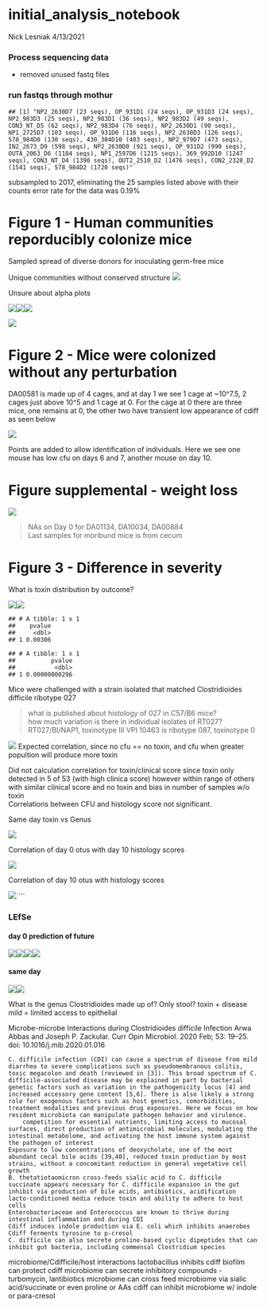 initial\_analysis\_notebook
================
Nick Lesniak
4/13/2021

### Process sequencing data

  - removed unused fastq files

### run fastqs through mothur

    ## [1] "NP2_2630D7 (23 seqs), OP_931D1 (24 seqs), OP_931D3 (24 seqs), NP2_983D3 (25 seqs), NP2_983D1 (36 seqs), NP2_983D2 (49 seqs), CON3_NT_D5 (62 seqs), NP2_983D4 (76 seqs), NP2_2630D1 (90 seqs), NP1_2725D7 (103 seqs), OP_931D0 (116 seqs), NP2_2630D3 (126 seqs), 578_984D0 (130 seqs), 430_304D10 (403 seqs), NP2_979D7 (473 seqs), IN2_2673_D9 (598 seqs), NP2_2630D0 (921 seqs), OP_931D2 (990 seqs), OUTA_2063_D6 (1184 seqs), NP1_2597D6 (1215 seqs), 369_992D10 (1247 seqs), CON3_NT_D4 (1390 seqs), OUT2_2510_D2 (1476 seqs), CON2_2328_D2 (1541 seqs), 578_984D2 (1720 seqs)"

subsampled to 2017, eliminating the 25 samples listed above with their
counts error rate for the data was 0.19%

# Figure 1 - Human communities reporducibly colonize mice

Sampled spread of diverse donors for inoculating germ-free mice

Unique communities without conserved structure
![](initial_analysis_notebook_files/figure-gfm/unnamed-chunk-3-1.png)<!-- -->

Unsure about alpha plots

![](initial_analysis_notebook_files/figure-gfm/unnamed-chunk-4-1.png)<!-- -->![](initial_analysis_notebook_files/figure-gfm/unnamed-chunk-4-2.png)<!-- -->![](initial_analysis_notebook_files/figure-gfm/unnamed-chunk-4-3.png)<!-- -->

![](initial_analysis_notebook_files/figure-gfm/unnamed-chunk-5-1.png)<!-- -->

# Figure 2 - Mice were colonized without any perturbation

DA00581 is made up of 4 cages, and at day 1 we see 1 cage at \~10^7.5, 2
cages just above 10^5 and 1 cage at 0. For the cage at 0 there are three
mice, one remains at 0, the other two have transient low appearance of
cdiff as seen below

![](initial_analysis_notebook_files/figure-gfm/unnamed-chunk-8-1.png)<!-- -->

Points are added to allow identification of individuals. Here we see one
mouse has low cfu on days 6 and 7, another mouse on day 10.

# Figure supplemental - weight loss

![](initial_analysis_notebook_files/figure-gfm/unnamed-chunk-10-1.png)<!-- -->

> NAs on Day 0 for DA01134, DA10034, DA00884  
> Last samples for moribund mice is from cecum

# Figure 3 - Difference in severity

What is toxin distribution by outcome?

![](initial_analysis_notebook_files/figure-gfm/histology-1.png)<!-- -->![](initial_analysis_notebook_files/figure-gfm/histology-2.png)<!-- -->

    ## # A tibble: 1 x 1
    ##    pvalue
    ##     <dbl>
    ## 1 0.00306

    ## # A tibble: 1 x 1
    ##          pvalue
    ##           <dbl>
    ## 1 0.00000000296

Mice were challenged with a strain isolated that matched Clostridioides
difficile ribotype 027

> what is published about histology of 027 in C57/B6 mice?  
> how much variation is there in individual isolates of RT027?
> RT027/BI/NAP1, toxinotype III VPI 10463 is ribotype 087, toxinotype 0

![](initial_analysis_notebook_files/figure-gfm/unnamed-chunk-14-1.png)<!-- -->
Expected correlation, since no cfu == no toxin, and cfu when greater
popultion will produce more toxin

Did not calculation correlation for toxin/clinical score since toxin
only detected in 5 of 53 (with high clinica score) however within range
of others with similar clinical score and no toxin and bias in number of
samples w/o toxin  
Correlations between CFU and histology score not significant.

Same day toxin vs Genus

![](initial_analysis_notebook_files/figure-gfm/unnamed-chunk-15-1.png)<!-- -->

Correlation of day 0 otus with day 10 histology scores

![](initial_analysis_notebook_files/figure-gfm/unnamed-chunk-16-1.png)<!-- -->

Correlation of day 10 otus with histology scores

![](initial_analysis_notebook_files/figure-gfm/unnamed-chunk-17-1.png)<!-- -->
\`\`\`

### LEfSe

#### day 0 prediction of future

![](initial_analysis_notebook_files/figure-gfm/unnamed-chunk-20-1.png)<!-- -->![](initial_analysis_notebook_files/figure-gfm/unnamed-chunk-20-2.png)<!-- -->![](initial_analysis_notebook_files/figure-gfm/unnamed-chunk-20-3.png)<!-- -->![](initial_analysis_notebook_files/figure-gfm/unnamed-chunk-20-4.png)<!-- -->

#### same day

![](initial_analysis_notebook_files/figure-gfm/unnamed-chunk-21-1.png)<!-- -->![](initial_analysis_notebook_files/figure-gfm/unnamed-chunk-21-2.png)<!-- -->

What is the genus Clostridioides made up of? Only stool? toxin + disease
mild = limited access to epithelial

Microbe-microbe Interactions during Clostridioides difficile Infection
Arwa Abbas and Joseph P. Zackular. Curr Opin Microbiol. 2020 Feb; 53:
19–25. doi: 10.1016/j.mib.2020.01.016

    C. difficile infection (CDI) can cause a spectrum of disease from mild diarrhea to severe complications such as pseudomembranous colitis, toxic megacolon and death (reviewed in [3]). This broad spectrum of C. difficile-associated disease may be explained in part by bacterial genetic factors such as variation in the pathogenicity locus [4] and increased accessory gene content [5,6]. There is also likely a strong role for exogenous factors such as host genetics, comorbidities, treatment modalities and previous drug exposures. Here we focus on how resident microbiota can manipulate pathogen behavior and virulence.
        competition for essential nutrients, limiting access to mucosal surfaces, direct production of antimicrobial molecules, modulating the intestinal metabolome, and activating the host immune system against the pathogen of interest
    Exposure to low concentrations of deoxycholate, one of the most abundant cecal bile acids [39,40], reduced toxin production by most strains, without a concomitant reduction in general vegetative cell growth 
    B. thetatiotaomicron cross-feeds sialic acid to C. difficile
    succinate appears necessary for C. difficile expansion in the gut
    inhibit via production of bile acids, antibiotics, acidification
    lacto-conditioned media reduce toxin and ability to adhere to host cells
    Enterobacteriaceae and Enterococcus are known to thrive during intestinal inflammation and during CDI 
    Cdiff induces indole production via E. coli which inhibits anaerobes
    Cdiff ferments tyrosine to p-cresol
    C. difficile can also secrete proline-based cyclic dipeptides that can inhibit gut bacteria, including commensal Clostridium species

microbiome/Cdifficile/host interactions lactobacillus inhibits cdiff
biofilm can protect cdiff microbiome can secrete inhibitory compounds -
turbomycin, lantibiotics microbiome can cross feed microbiome via sialic
acid/succinate or even proline or AAs cdiff can inhibit microbiome w/
indole or para-cresol
